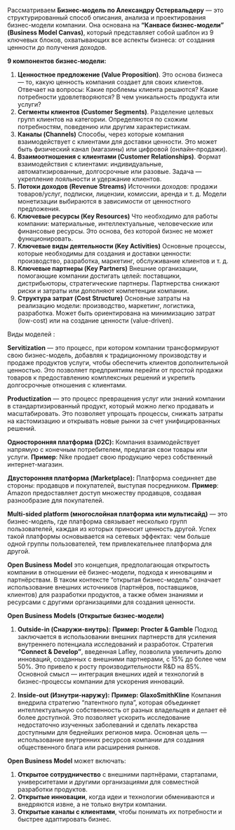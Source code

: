 Рассматриваем **Бизнес-модель по Александру Остервальдеру** — это структурированный способ описания, анализа и проектирования бизнес-модели компании. Она основана на **“Канвасе бизнес-модели” (Business Model Canvas)**, который представляет собой шаблон из 9 ключевых блоков, охватывающих все аспекты бизнеса: от создания ценности до получения доходов.

  
**9 компонентов бизнес-модели:**
1. **Ценностное предложение (Value Proposition)**. Это основа бизнеса — то, какую ценность компания создает для своих клиентов. Отвечает на вопросы: Какие проблемы клиента решаются? Какие потребности удовлетворяются? В чем уникальность продукта или услуги?
2. **Сегменты клиентов (Customer Segments)**. Разделение целевых групп клиентов на категории. Определяются по схожим потребностям, поведению или другим характеристикам.
3. **Каналы (Channels)** Способы, через которые компания взаимодействует с клиентами для доставки ценности. Это может быть физический канал (магазины) или цифровой (онлайн-продажи).
4. **Взаимоотношения с клиентами (Customer Relationships)**. Формат взаимодействия с клиентами: индивидуальные, автоматизированные, долгосрочные или разовые. Задача — укрепление лояльности и удержание клиентов.
5. **Потоки доходов (Revenue Streams)** Источники доходов: продажи товаров/услуг, подписки, лицензии, комиссии, аренда и т. д. Модели монетизации выбираются в зависимости от ценностного предложения.
6. **Ключевые ресурсы (Key Resources)** Что необходимо для работы компании: материальные, интеллектуальные, человеческие или финансовые ресурсы. Это основа, без которой бизнес не может функционировать.
7. **Ключевые виды деятельности (Key Activities)** Основные процессы, которые необходимы для создания и доставки ценности: производство, разработка, маркетинг, обслуживание клиентов и т. д.
8. **Ключевые партнеры (Key Partners)** Внешние организации, помогающие компании достигать целей: поставщики, дистрибьюторы, стратегические партнеры. Партнерства снижают риски и затраты или дополняют компетенции компании.
9. **Структура затрат (Cost Structure)** Основные затраты на реализацию модели: производство, маркетинг, логистика, разработка. Может быть ориентирована на минимизацию затрат (low-cost) или на создание ценности (value-driven).

  
Виды моделей : 

**Servitization** — это процесс, при котором компании трансформируют свою бизнес-модель, добавляя к традиционному производству и продаже продуктов услуги, чтобы обеспечить клиентов дополнительной ценностью. Это позволяет предприятиям перейти от простой продажи товаров к предоставлению комплексных решений и укрепить долгосрочные отношения с клиентами.

**Productization** — это процесс превращения услуг или знаний компании в стандартизированный продукт, который можно легко продавать и масштабировать. Это позволяет упрощать процессы, снижать затраты на кастомизацию и открывать новые рынки за счет унифицированных решений.

**Односторонняя платформа (D2C):** Компания взаимодействует напрямую с конечным потребителем, предлагая свои товары или услуги.
**Пример**: Nike продает свою продукцию через собственный интернет-магазин.

**Двусторонняя платформа (Marketplace):** Платформа соединяет две стороны: продавцов и покупателей, выступая посредником. **Пример**: Amazon предоставляет доступ множеству продавцов, создавая разнообразие для покупателей.

**Multi-sided platform (многослойная платформа или мультисайд)** — это бизнес-модель, где платформа связывает несколько групп пользователей, каждая из которых приносит ценность другой. Успех такой платформы основывается на сетевых эффектах: чем больше одной группы пользователей, тем привлекательнее платформа для другой.

**Open Business Model** это концепция, предполагающая открытость компании в отношении её бизнес-модели, подхода к инновациям и партнёрствам. В таком контексте “открытая бизнес-модель” означает использование внешних источников (партнёров, поставщиков, клиентов) для разработки продуктов, а также обмен знаниями и ресурсами с другими организациями для создания ценности.

**Open Business Models (Открытые бизнес-модели)**

1. **Outside-in (Снаружи-внутрь):** **Пример: Procter & Gamble** Подход заключается в использовании внешних партнерств для усиления внутреннего потенциала исследований и разработок. Стратегия **“Connect & Develop”**, введенная Lafley, позволила увеличить долю инноваций, созданных с внешними партнерами, с 15% до более чем 50%. Это привело к росту производительности R&D на 85%. Основной смысл — интеграция внешних идей и технологий в бизнес-процессы компании для ускорения инноваций.

2. **Inside-out (Изнутри-наружу):** **Пример: GlaxoSmithKline** Компания внедрила стратегию “патентного пула”, которая объединяет интеллектуальную собственность от разных владельцев и делает её более доступной. Это позволяет ускорить исследование недостаточно изученных заболеваний и сделать лекарства доступными для беднейших регионов мира. Основная цель — использование внутренних ресурсов компании для создания общественного блага или расширения рынков.

 
**Open Business Model** может включать:
1. **Открытое сотрудничество** с внешними партнёрами, стартапами, университетами и другими организациями для совместной разработки продуктов.
2. **Открытые инновации**, когда идеи и технологии обмениваются и внедряются извне, а не только внутри компании.
3. **Открытые каналы с клиентами**, чтобы понимать их потребности и быстрее адаптировать бизнес.


